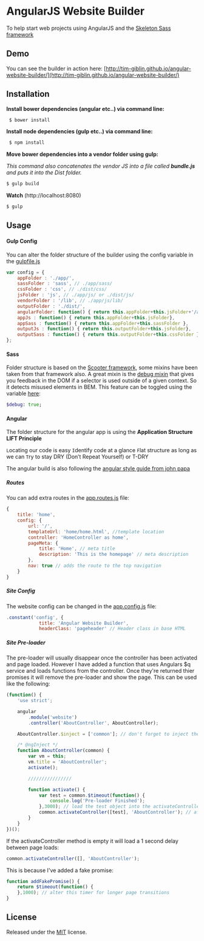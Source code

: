 # AngularJS Website Builder

To help start web projects using AngularJS and the [Skeleton Sass framework](https://github.com/atomicpages/skeleton-sass)

## Demo

You can see the builder in action here: [http://tim-giblin.github.io/angular-website-builder/](http://tim-giblin.github.io/angular-website-builder/)

## Installation

**Install bower dependencies (angular etc..) via command line:**
```javascript
 $ bower install 
  ```

**Install node dependencies (gulp etc..) via command line:**
```bash
 $ npm install 
  ```
  
**Move bower dependencies into a vendor folder using gulp:**

*This command also concatenates the vendor JS into a file called **bundle.js** and puts it into the Dist folder.*
 ```bash
 $ gulp build
  ```
**Watch** (http://localhost:8080)
 ```bash
 $ gulp 
  ```
  
## Usage

#### Gulp Config
You can alter the folder structure of the builder using the config variable in the [gulpfile.js](https://github.com/tim-giblin/angular-website-builder/blob/master/gulpfile.js#L14)
```javascript
var config = {
	appFolder : './app/',
	sassFolder : 'sass', // ./app/sass/
	cssFolder : 'css', // ./dist/css/
	jsFolder : 'js', // ./app/js/ or ./dist/js/
	vendorFolder : '/lib', // ./app/js/lib/
	outputFolder : './dist/',
	angularFolder: function() { return this.appFolder+this.jsFolder+'/app'}, // ./app/js/app/
	appJs : function() { return this.appFolder+this.jsFolder},
	appSass : function() { return this.appFolder+this.sassFolder },
	outputJs : function() { return this.outputFolder+this.jsFolder},
	outputSass : function() { return this.outputFolder+this.cssFolder },
};
```
#### Sass
Folder structure is based on the [Scooter framework](https://github.com/dropbox/scooter/tree/master/scss), some mixins have been taken from that framework also. 
A great mixin is the [debug mixin](https://github.com/tim-giblin/angular-website-builder/blob/master/app/sass/mixins/_debug.scss) that gives you feedback in the DOM if a selector is used outside of a given context. So it detects misused elements in BEM. This feature can be toggled using the variable [here](https://github.com/tim-giblin/angular-website-builder/blob/master/app/sass/variables/_config.scss):
```sass
$debug: true;
```

#### Angular
The folder structure for the angular app is using the **Application Structure LIFT Principle**

`L`ocating our code is easy
`I`dentify code at a glance
`F`lat structure as long as we can
`T`ry to stay DRY (Don’t Repeat Yourself) or T-DRY

The angular build is also following the [angular style guide from john papa](https://github.com/johnpapa/angular-styleguide/blob/master/a1/README.md)

##### Routes
You can add extra routes in the [app.routes.js](https://github.com/tim-giblin/angular-website-builder/blob/master/app/js/app/app.routes.js) file:
```javascript
{
	title: 'home',
	config: {
		url: '/',
		templateUrl: 'home/home.html', //template location
		controller: 'HomeController as home',
		pageMeta: {
			title: 'Home', // meta title
			description: 'This is the homepage' // meta description
		},
		nav: true // adds the route to the top navigation
	}
}
```
##### Site Config
The website config can be changed in the [app.config.js](https://github.com/tim-giblin/angular-website-builder/blob/master/app/js/app/app.config.js) file:
```javascript
.constant('config', {
			title: 'Angular Website Builder',
			headerClass: 'pageheader' // Header class in base HTML
```

##### Site Pre-loader
The pre-loader will usually disappear once the controller has been activated and page loaded. However I have added a function that uses Angulars $q service and loads functions from the controller. Once they're returned thier promises it will remove the pre-loader and show the page.
This can be used like the following:
```javascript
(function() {
	'use strict';

	angular
		.module('website')
		.controller('AboutController', AboutController);

	AboutController.$inject = ['common']; // don't forget to inject the common module

	/* @ngInject */
	function AboutController(common) {
		var vm = this;
		vm.title = 'AboutController';
		activate();

		////////////////

		function activate() {
		    var test = common.$timeout(function() {
		        console.log('Pre-loader Finished');
            },3000); // load the test object into the activateController method.
			common.activateController([test], 'AboutController'); // after 3 seconds the pre-loader will finish and show 'Pre-loader Finished' in the console
		}
	}
})();
```
If the activateController method is empty it will load a 1 second delay between page loads:
```javascript
common.activateController([], 'AboutController');
```
This is because I've added a fake promise:

```javascript
function addFakePromise() {
    return $timeout(function() {
    },1000); // alter this timer for longer page transitions
}
```
  
## License
Released under the [MIT](https://github.com/tim-giblin/angular-website-builder/blob/master/LICENSE.md) license.
 